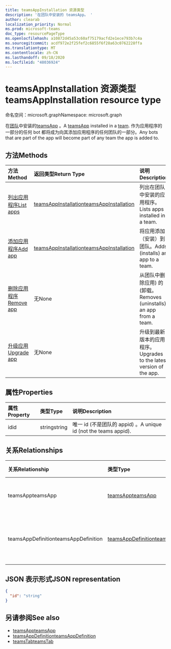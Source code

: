 ```yaml
---
title: teamsAppInstallation 资源类型
description: '在团队中安装的 teamsApp。 '
author: clearab
localization_priority: Normal
ms.prod: microsoft-teams
doc_type: resourcePageType
ms.openlocfilehash: a10872d45a53c60af75179acfd2e1ece793b7c4a
ms.sourcegitcommit: acdf972e2f25fef2c6855f6f28a63c0762228ffa
ms.translationtype: MT
ms.contentlocale: zh-CN
ms.lasthandoff: 09/18/2020
ms.locfileid: "48036924"
---
```

# <a name="teamsappinstallation-resource-type"></a><span data-ttu-id="98678-103">teamsAppInstallation 资源类型</span><span class="sxs-lookup"><span data-stu-id="98678-103">teamsAppInstallation resource type</span></span>

<span data-ttu-id="98678-104">命名空间：microsoft.graph</span><span class="sxs-lookup"><span data-stu-id="98678-104">Namespace: microsoft.graph</span></span>

<span data-ttu-id="98678-105">在[团队](team.md)中安装的[teamsApp](teamsapp.md) 。</span><span class="sxs-lookup"><span data-stu-id="98678-105">A [teamsApp](teamsapp.md) installed in a [team](team.md).</span></span> <span data-ttu-id="98678-106">作为应用程序的一部分的任何 bot 都将成为向其添加应用程序的任何团队的一部分。</span><span class="sxs-lookup"><span data-stu-id="98678-106">Any bots that are part of the app will become part of any team the app is added to.</span></span>

## <a name="methods"></a><span data-ttu-id="98678-107">方法</span><span class="sxs-lookup"><span data-stu-id="98678-107">Methods</span></span>

| <span data-ttu-id="98678-108">方法</span><span class="sxs-lookup"><span data-stu-id="98678-108">Method</span></span>       | <span data-ttu-id="98678-109">返回类型</span><span class="sxs-lookup"><span data-stu-id="98678-109">Return Type</span></span>  |<span data-ttu-id="98678-110">说明</span><span class="sxs-lookup"><span data-stu-id="98678-110">Description</span></span>|
|:---------------|:--------|:----------|
|[<span data-ttu-id="98678-111">列出应用程序</span><span class="sxs-lookup"><span data-stu-id="98678-111">List apps</span></span>](../api/teamsappinstallation-list.md) | [<span data-ttu-id="98678-112">teamsAppInstallation</span><span class="sxs-lookup"><span data-stu-id="98678-112">teamsAppInstallation</span></span>](teamsappinstallation.md) | <span data-ttu-id="98678-113">列出在团队中安装的应用程序。</span><span class="sxs-lookup"><span data-stu-id="98678-113">Lists apps installed in a team.</span></span>|
|[<span data-ttu-id="98678-114">添加应用程序</span><span class="sxs-lookup"><span data-stu-id="98678-114">Add app</span></span>](../api/teamsappinstallation-add.md) | [<span data-ttu-id="98678-115">teamsAppInstallation</span><span class="sxs-lookup"><span data-stu-id="98678-115">teamsAppInstallation</span></span>](teamsappinstallation.md) | <span data-ttu-id="98678-116">将应用添加（安装）到团队。</span><span class="sxs-lookup"><span data-stu-id="98678-116">Adds (installs) an app to a team.</span></span>|
|[<span data-ttu-id="98678-117">删除应用程序</span><span class="sxs-lookup"><span data-stu-id="98678-117">Remove app</span></span>](../api/teamsappinstallation-delete.md) | <span data-ttu-id="98678-118">无</span><span class="sxs-lookup"><span data-stu-id="98678-118">None</span></span> | <span data-ttu-id="98678-119">从团队中删除应用) 的 (卸载。</span><span class="sxs-lookup"><span data-stu-id="98678-119">Removes (uninstalls) an app from a team.</span></span>|
|[<span data-ttu-id="98678-120">升级应用</span><span class="sxs-lookup"><span data-stu-id="98678-120">Upgrade app</span></span>](../api/teamsappinstallation-upgrade.md) | <span data-ttu-id="98678-121">无</span><span class="sxs-lookup"><span data-stu-id="98678-121">None</span></span> | <span data-ttu-id="98678-122">升级到最新版本的应用程序。</span><span class="sxs-lookup"><span data-stu-id="98678-122">Upgrades to the latest version of the app.</span></span>|

## <a name="properties"></a><span data-ttu-id="98678-123">属性</span><span class="sxs-lookup"><span data-stu-id="98678-123">Properties</span></span>

| <span data-ttu-id="98678-124">属性</span><span class="sxs-lookup"><span data-stu-id="98678-124">Property</span></span>            | <span data-ttu-id="98678-125">类型</span><span class="sxs-lookup"><span data-stu-id="98678-125">Type</span></span>     | <span data-ttu-id="98678-126">说明</span><span class="sxs-lookup"><span data-stu-id="98678-126">Description</span></span> |
|:------------------- |:-------- |:----------- |
| <span data-ttu-id="98678-127">id</span><span class="sxs-lookup"><span data-stu-id="98678-127">id</span></span>                  | <span data-ttu-id="98678-128">string</span><span class="sxs-lookup"><span data-stu-id="98678-128">string</span></span>   | <span data-ttu-id="98678-129">唯一 id (不是团队的 appid) 。</span><span class="sxs-lookup"><span data-stu-id="98678-129">A unique id (not the teams appid).</span></span> |

## <a name="relationships"></a><span data-ttu-id="98678-130">关系</span><span class="sxs-lookup"><span data-stu-id="98678-130">Relationships</span></span>

| <span data-ttu-id="98678-131">关系</span><span class="sxs-lookup"><span data-stu-id="98678-131">Relationship</span></span>   | <span data-ttu-id="98678-132">类型</span><span class="sxs-lookup"><span data-stu-id="98678-132">Type</span></span>    | <span data-ttu-id="98678-133">说明</span><span class="sxs-lookup"><span data-stu-id="98678-133">Description</span></span> |
|:---------------|:--------|:----------|
|<span data-ttu-id="98678-134">teamsApp</span><span class="sxs-lookup"><span data-stu-id="98678-134">teamsApp</span></span>|[<span data-ttu-id="98678-135">teamsApp</span><span class="sxs-lookup"><span data-stu-id="98678-135">teamsApp</span></span>](teamsapp.md)| <span data-ttu-id="98678-136">已安装的应用程序。</span><span class="sxs-lookup"><span data-stu-id="98678-136">The app that is installed.</span></span> |
|<span data-ttu-id="98678-137">teamsAppDefinition</span><span class="sxs-lookup"><span data-stu-id="98678-137">teamsAppDefinition</span></span>|[<span data-ttu-id="98678-138">teamsAppDefinition</span><span class="sxs-lookup"><span data-stu-id="98678-138">teamsAppDefinition</span></span>](teamsappdefinition.md)| <span data-ttu-id="98678-139">此版本的应用程序的详细信息。</span><span class="sxs-lookup"><span data-stu-id="98678-139">The details of this version of the app.</span></span> |

## <a name="json-representation"></a><span data-ttu-id="98678-140">JSON 表示形式</span><span class="sxs-lookup"><span data-stu-id="98678-140">JSON representation</span></span>

<!-- {
  "blockType": "resource",
  "@odata.type": "microsoft.graph.teamsAppInstallation",
  "baseType": "microsoft.graph.entity"
}-->

```json
{
  "id": "string"
}
```

## <a name="see-also"></a><span data-ttu-id="98678-141">另请参阅</span><span class="sxs-lookup"><span data-stu-id="98678-141">See also</span></span>

- [<span data-ttu-id="98678-142">teamsApp</span><span class="sxs-lookup"><span data-stu-id="98678-142">teamsApp</span></span>](teamsapp.md)
- [<span data-ttu-id="98678-143">teamsAppDefinition</span><span class="sxs-lookup"><span data-stu-id="98678-143">teamsAppDefinition</span></span>](teamsappdefinition.md)
- [<span data-ttu-id="98678-144">teamsTab</span><span class="sxs-lookup"><span data-stu-id="98678-144">teamsTab</span></span>](../resources/teamstab.md)

<!-- uuid: 8fcb5dbc-d5aa-4681-8e31-b001d5168d79
2015-10-25 14:57:30 UTC -->
<!-- {
  "type": "#page.annotation",
  "description": "teamsApp resource",
  "keywords": "",
  "section": "documentation",
  "tocPath": ""
}-->

